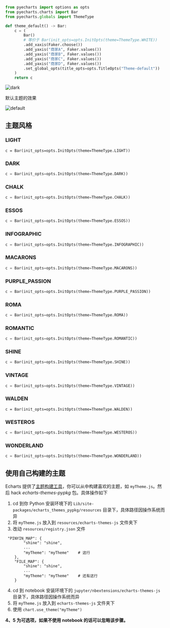 
```python
from pyecharts import options as opts
from pyecharts.charts import Bar
from pyecharts.globals import ThemeType

def theme_default() -> Bar:
    c = (
        Bar()
        # 等价于 Bar(init_opts=opts.InitOpts(theme=ThemeType.WHITE))
        .add_xaxis(Faker.choose())
        .add_yaxis("商家A", Faker.values())
        .add_yaxis("商家B", Faker.values())
        .add_yaxis("商家C", Faker.values())
        .add_yaxis("商家D", Faker.values())
        .set_global_opts(title_opts=opts.TitleOpts("Theme-default"))
    )
    return c
```
![dark](https://user-images.githubusercontent.com/19553554/39868563-c136646a-548c-11e8-87c2-dbf7ae85e844.png)

默认主题的效果

![default](https://user-images.githubusercontent.com/19553554/39868566-c20b699e-548c-11e8-861f-5a1b063434c3.png)



## 主题风格

### LIGHT

```pyhon
c = Bar(init_opts=opts.InitOpts(theme=ThemeType.LIGHT))
```

### DARK

```python
c = Bar(init_opts=opts.InitOpts(theme=ThemeType.DARK))
```

### CHALK
```python
c = Bar(init_opts=opts.InitOpts(theme=ThemeType.CHALK))
```

### ESSOS
```python
c = Bar(init_opts=opts.InitOpts(theme=ThemeType.ESSOS))
```

### INFOGRAPHIC
```python
c = Bar(init_opts=opts.InitOpts(theme=ThemeType.INFOGRAPHIC))
```

### MACARONS
```python
c = Bar(init_opts=opts.InitOpts(theme=ThemeType.MACARONS))
```

### PURPLE_PASSION
```python
c = Bar(init_opts=opts.InitOpts(theme=ThemeType.PURPLE_PASSION))
```

### ROMA
```python
c = Bar(init_opts=opts.InitOpts(theme=ThemeType.ROMA))
```

### ROMANTIC
```python
c = Bar(init_opts=opts.InitOpts(theme=ThemeType.ROMANTIC))
```

### SHINE
```python
c = Bar(init_opts=opts.InitOpts(theme=ThemeType.SHINE))
```

### VINTAGE
```python
c = Bar(init_opts=opts.InitOpts(theme=ThemeType.VINTAGE))
```

### WALDEN
```
c = Bar(init_opts=opts.InitOpts(theme=ThemeType.WALDEN))
```

### WESTEROS
```python
c = Bar(init_opts=opts.InitOpts(theme=ThemeType.WESTEROS))
```

### WONDERLAND
```python
c = Bar(init_opts=opts.InitOpts(theme=ThemeType.WONDERLAND))
```

## 使用自己构建的主题

Echarts 提供了[主题构建工具](http://echarts.baidu.com/theme-builder/)，你可以从中构建喜欢的主题，如 `myTheme.js`。然后 hack *echarts-themes-pypkg* 包。具体操作如下

1. cd 到你 Python 安装环境下的 `Lib/site-packages/echarts_themes_pypkg/resources` 目录下，具体路径因操作系统而异
2. 将 `myTheme.js` 放入到 `resources/echarts-themes-js` 文件夹下
3. 改动 `resources/registry.json` 文件

```
 "PINYIN_MAP": {
        "shine": "shine",
        ...
        "myTheme": "myTheme"    # 这行
    },
    "FILE_MAP": {
        "shine": "shine",
        ...
        "myTheme": "myTheme"    # 还有这行
    }
```
4. cd 到 notebook 安装环境下的 `jupyter/nbextensions/echarts-themes-js` 目录下，具体路径因操作系统而异
5. 将 `myTheme.js` 放入到 `echarts-themes-js` 文件夹下
6. 使用 `chart.use_theme("myTheme")`

**4、5 为可选项，如果不使用 notebook 的话可以忽略该步骤。**